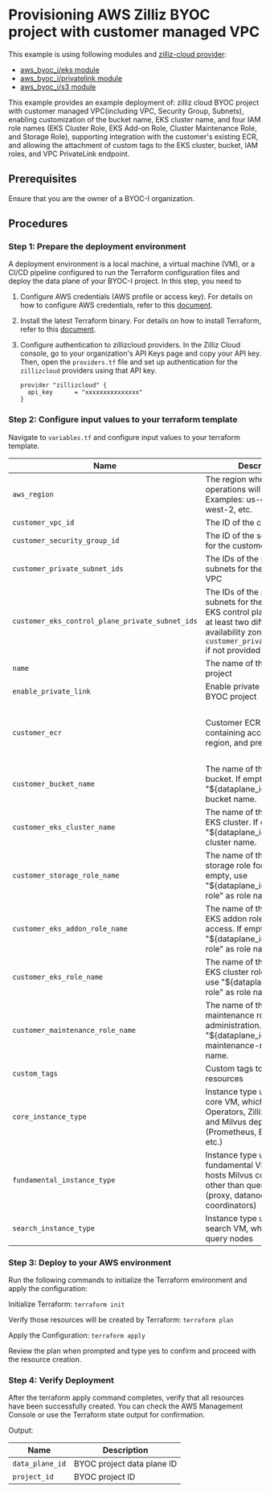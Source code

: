 # Provisioning AWS Zilliz BYOC project with customer managed VPC
This example is using following modules and [zilliz-cloud provider](https://registry.terraform.io/providers/zilliztech/zillizcloud/latest):
- [aws_byoc_i/eks module](../../modules/aws_byoc_i/eks)
- [aws_byoc_i/privatelink module](../../modules/aws_byoc_i/privatelink)
- [aws_byoc_i/s3 module](../../modules/aws_byoc_i/s3)

This example provides an example deployment of: zilliz cloud BYOC project with customer managed VPC(including VPC, Security Group, Subnets),
enabling customization of the bucket name, EKS cluster name, and four IAM role names (EKS Cluster Role, EKS Add-on Role, Cluster Maintenance Role, and Storage Role),
supporting integration with the customer's existing ECR,
and allowing the attachment of custom tags to the EKS cluster, bucket, IAM roles, and VPC PrivateLink endpoint.

## Prerequisites
Ensure that you are the owner of a BYOC-I organization.

## Procedures

### Step 1: Prepare the deployment environment
A deployment environment is a local machine, a virtual machine (VM), or a CI/CD pipeline configured to run the Terraform configuration files and deploy the data plane of your BYOC-I project. In this step, you need to

1. Configure AWS credentials (AWS profile or access key).
   For details on how to configure AWS credentials, refer to this [document](https://docs.aws.amazon.com/cli/latest/userguide/cli-configure-files.html).

2. Install the latest Terraform binary.
   For details on how to install Terraform, refer to this [document](https://developer.hashicorp.com/terraform/install?product_intent=terraform).

3. Configure authentication to zillizcloud providers.
   In the Zilliz Cloud console, go to your organization's API Keys page and copy your API key. 
   Then, open the `providers.tf` file and set up authentication for the `zillizcloud` providers using that API key.
    ```
    provider "zillizcloud" {
      api_key      = "xxxxxxxxxxxxxxx"
    }
    ```
### Step 2: Configure input values to your terraform template
Navigate to `variables.tf` and configure input values to your terraform template.

| Name                                      | Description                                                                                                                                                                          | Type               | Default                                                                                  | Required |
|-------------------------------------------|--------------------------------------------------------------------------------------------------------------------------------------------------------------------------------------|--------------------|------------------------------------------------------------------------------------------|----------|
| `aws_region`                              | The region where Zilliz operations will take place. Examples: us-east-1, us-west-2, etc.                                                                                             | `string`           | —                                                                                        | Yes      |
| `customer_vpc_id`                         | The ID of the customer VPC                                                                                                                                                           | `string`           | —                                                                                        | Yes      |
| `customer_security_group_id`              | The ID of the security group for the customer VPC                                                                                                                                    | `string`           | —                                                                                        | Yes      |
| `customer_private_subnet_ids`             | The IDs of the private subnets for the customer VPC                                                                                                                                  | `list(string)`     | —                                                                                        | Yes      |
| `customer_eks_control_plane_private_subnet_ids` | The IDs of the private subnets for the customer's EKS control plane, must be in at least two different availability zones. Defaults to `customer_private_subnet_ids` if not provided | `list(string)`     | `[]`                                                                                     | No       |
| `name`                                   | The name of the BYOC project                                                                                                                                                         | `string`           | —                                                                                        | Yes      |
| `enable_private_link`                     | Enable private link for the BYOC project                                                                                                                                             | `bool`             | `false`                                                                                  | No       |
| `customer_ecr`                           | Customer ECR configuration containing account ID, region, and prefix                                                                                                                 | `object`           | `{ecr_account_id = "965570967084", ecr_region = "us-west-2", ecr_prefix = "zilliz-byoc"}` | No       |
| `customer_bucket_name`                   | The name of the customer bucket. If empty, use "${dataplane_id}-milvus" as bucket name.                                                                                              | `string`           | `""`                                                          | No       |
| `customer_eks_cluster_name`              | The name of the customer EKS cluster. If empty, use "${dataplane_id}" as EKS cluster name.                                                                                    | `string`           | `""`                                                                 | No       |
| `customer_storage_role_name`             | The name of the customer storage role for S3 access. If empty, use "${dataplane_id}-storage-role" as role name.                                                                            | `string`           | `""`                                                                               | No       |
| `customer_eks_addon_role_name`           | The name of the customer EKS addon role for S3 access. If empty, use "${dataplane_id}-addon-role" as role name.                                                                          | `string`           | `""`                                                                                    | No       |
| `customer_eks_role_name`                 | The name of the customer EKS cluster role. If empty, use "${dataplane_id}-eks-role" as role name.                                                                                      | `string`           | `""`                                                                                     | No       |
| `customer_maintenance_role_name`         | The name of the customer maintenance role for cluster administration. If empty, use "${dataplane_id}-maintenance-role" as role name.                                                                                                  | `string`           | `""`                                                                                   | No       |
| `custom_tags`                           | Custom tags to apply to resources                                                                                                                                                    | `map(string)`      | `{}`                                                                                     | No       |
| `core_instance_type`                    | Instance type used for the core VM, which hosts Milvus Operators, Zilliz Cloud Agent, and Milvus dependencies (Prometheus, Etcd, Pulsar, etc.)                                       | `string`           | `"m6i.2xlarge"`                                                                          | No       |
| `fundamental_instance_type`             | Instance type used for the fundamental VM, which hosts Milvus components other than query nodes (proxy, datanode, index pool, coordinators)                                          | `string`           | `"m6i.2xlarge"`                                                                          | No       |
| `search_instance_type`                  | Instance type used for the search VM, which hosts the query nodes                                                                                                                    | `string`           | `"m6id.4xlarge"`                                                                         | No       |

### Step 3: Deploy to your AWS environment
Run the following commands to initialize the Terraform environment and apply the configuration:

Initialize Terraform: `terraform init`

Verify those resources will be created by Terraform: `terraform plan`

Apply the Configuration: `terraform apply`

Review the plan when prompted and type yes to confirm and proceed with the resource creation.

### Step 4: Verify Deployment
After the terraform apply command completes, verify that all resources have been successfully created. You can check the AWS Management Console or use the Terraform state output for confirmation.

Output:

| Name                                      | Description                |
|-------------------------------------------|----------------------------|
| `data_plane_id`                              | BYOC project data plane ID |
| `project_id`                              | BYOC project ID            |
